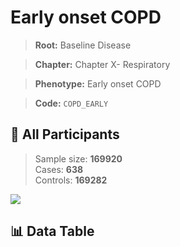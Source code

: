 # Early onset COPD

> **Root:** Baseline Disease  

> **Chapter:** Chapter X- Respiratory  

> **Phenotype:** Early onset COPD  

> **Code:** `COPD_EARLY`

## 🧪 All Participants  
> Sample size: **169920**  
> Cases: **638**  
> Controls: **169282**
<img src="/Sensitive/Figures/ALL/Baseline/COPD_EARLY.png"/>

## 📊 Data Table
<CsvTableMRF src="/Sensitive/Data/ALL/Baseline/LG_COPD_EARLY.csv"/>

